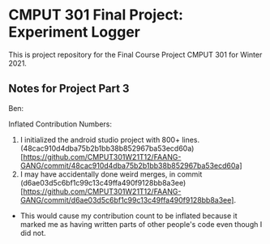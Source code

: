 # CMPUT 301 Final Project: Experiment Logger
This is project repository for the Final Course Project CMPUT 301 for Winter 2021.

## Notes for Project Part 3

Ben:

Inflated Contribution Numbers:
1. I initialized the android studio project with 800+ lines. (48cac910d4dba75b2b1bb38b852967ba53ecd60a)[https://github.com/CMPUT301W21T12/FAANG-GANG/commit/48cac910d4dba75b2b1bb38b852967ba53ecd60a]
2. I may have accidentally done weird merges, in commit (d6ae03d5c6bf1c99c13c49ffa490f9128bb8a3ee)[https://github.com/CMPUT301W21T12/FAANG-GANG/commit/d6ae03d5c6bf1c99c13c49ffa490f9128bb8a3ee].
* This would cause my contribution count to be inflated because it marked me as having written parts of other people's code even though I did not. 
